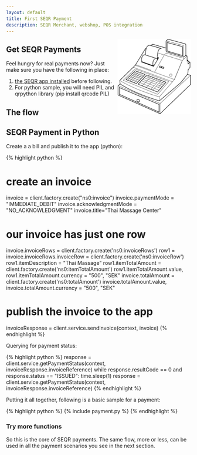 ```yaml
---
layout: default
title: First SEQR Payment
description: SEQR Merchant, webshop, POS integration
---
```


<img src="/assets/images/cash_register_bw.png" align="right" width="200px"/>

## Get SEQR Payments

Feel hungry for real payments now? Just make sure you have the following in place:
1. [the SEQR app installed](../app/) before following.
2. For python sample, you will need PIL and qrpython library (pip install qrcode PIL)

## The flow

<script src="/assets/scripts/raphael-min.js"></script>
<script src="/assets/scripts/underscore-min.js"></script>
<script src="/assets/scripts/sequence-diagram-min.js"></script>

<div id="diagram"></div>
<script>
  var diagram = Diagram.parse("A->B: Message");
  diagram.drawSVG("diagram", {theme: 'hand'});
</script>

## SEQR Payment in Python

Create a a bill and publish it to the app (python): 

{% highlight python %}
# create an invoice
invoice = client.factory.create("ns0:invoice")
invoice.paymentMode = "IMMEDIATE_DEBIT"
invoice.acknowledgmentMode = "NO_ACKNOWLEDGMENT"
invoice.title="Thai Massage Center"
# our invoice has just one row
invoice.invoiceRows = client.factory.create('ns0:invoiceRows')
row1 = invoice.invoiceRows.invoiceRow = client.factory.create('ns0:invoiceRow')
row1.itemDescription = "Thai Massage"
row1.itemTotalAmount = client.factory.create('ns0:itemTotalAmount')
row1.itemTotalAmount.value, row1.itemTotalAmount.currency = "500", "SEK"
invoice.totalAmount = client.factory.create('ns0:totalAmount')
invoice.totalAmount.value, invoice.totalAmount.currency = "500", "SEK"
# publish the invoice to the app
invoiceResponse = client.service.sendInvoice(context, invoice)
{% endhighlight %}

Querying for payment status:

{% highlight python %}
response = client.service.getPaymentStatus(context,
            invoiceResponse.invoiceReference)
while response.resultCode == 0 and response.status == "ISSUED":
    time.sleep(1)
    response = client.service.getPaymentStatus(context,
                invoiceResponse.invoiceReference)
{% endhighlight %}

Putting it all together, following is a basic sample for a payment:

{% highlight python %}
{% include payment.py %}
{% endhighlight %}
 
### Try more functions
So this is the core of SEQR payments. The same flow, more or less, can be used
in all the payment scenarios you see in the next section.
